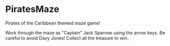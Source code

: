 # PiratesMaze
Pirates of the Caribbean themed maze game! 

Work through the maze as "Captain" Jack Sparrow using the arrow keys. Be careful to avoid Davy Jones! Collect all the treasure to win. 
